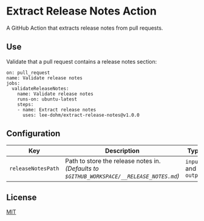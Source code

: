 # Extract Release Notes Action

A GitHub Action that extracts release notes from pull requests.

## Use

Validate that a pull request contains a release notes section:

```
on: pull_request
name: Validate release notes
jobs:
  validateReleaseNotes:
    name: Validate release notes
    runs-on: ubuntu-latest
    steps:
    - name: Extract release notes
      uses: lee-dohm/extract-release-notes@v1.0.0
```

## Configuration

| Key | Description | Type | Required |
|-----|-------------|------|----------|
| `releaseNotesPath` | Path to store the release notes in. _(Defaults to `$GITHUB_WORKSPACE/__RELEASE_NOTES.md`)_ | `input` and `output` | No |

## License

[MIT](LICENSE.md)
